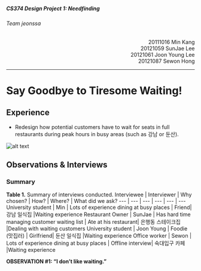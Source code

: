 ##### CS374 Design Project 1: Needfinding
###### Team jeonssa

<div style="text-align:right;">

20111016 Min Kang  
20121059 SunJae Lee  
20121061 Joon Young Lee  
20121087 Sewon Hong

</div>  

---

# Say Goodbye to Tiresome Waiting!
## Experience
 * Redesign how potential customers have to wait for seats in full restaurants during peak hours in busy areas (such as 강남 or 둔산).  

 ![alt text](http://i.imgur.com/wUzsimB.jpg "Customers waiting in a queue in a restaurant")
 
 ## Observations & Interviews
 ### Summary
 **Table 1.** Summary of interviews conducted.
 Interviewee | Interviewer | Why chosen? | How? | Where? | What did we ask?
 --- | --- | --- | --- | --- | ---
 University student | Min | Lots of experience dining at busy places | Friend| 강남 일식집 |Waiting experience
Restaurant Owner | SunJae | Has hard time managing customer waiting list | Ate at his restaurant| 은행동 스테이크집 |Dealing with waiting customers 
 University student | Joon Young | Foodie (맛집러) | Girlfriend| 둔산 일식집 |Waiting experience
Office worker | Sewon | Lots of experience dining at busy places | Offline interview| 숙대입구 카페 |Waiting experience

**OBSERVATION #1: “I don’t like waiting.”**

